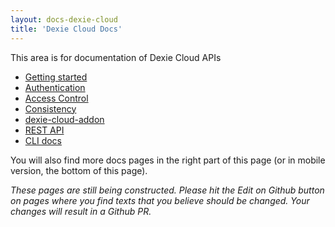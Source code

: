 ```yaml
---
layout: docs-dexie-cloud
title: 'Dexie Cloud Docs'
---
```


This area is for documentation of Dexie Cloud APIs

* [Getting started](/cloud/#getting-started)
* [Authentication](/cloud/docs/authentication)
* [Access Control](/cloud/docs/access-control)
* [Consistency](/cloud/docs/consistency)
* [dexie-cloud-addon](dexie-cloud-addon)
* [REST API](rest-api)
* [CLI docs](cli)

You will also find more docs pages in the right part of this page (or in mobile version, the bottom of this page).

*These pages are still being constructed. Please hit the Edit on Github button on pages where you find texts that you believe should be changed. Your changes will result in a Github PR.*
